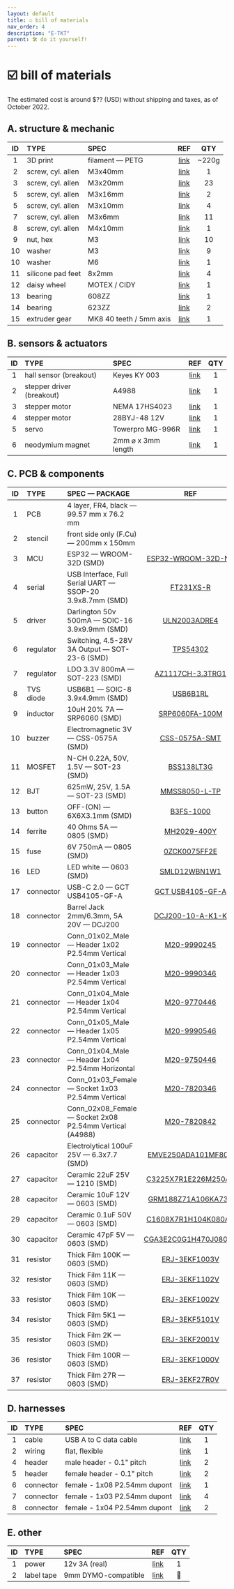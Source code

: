 ```yaml
---
layout: default
title: ☑️ bill of materials
nav_order: 4
description: "E-TKT"
parent: 🛠️ do it yourself!
---
```


# ☑️ **bill of materials**

The estimated cost is around $?? (USD) without shipping and taxes, as of October 2022.


## A. structure & mechanic 

| ID | TYPE | SPEC | REF | QTY |
| :---: | :--- | :--- | :---: | :---: |
|  1 | 3D print | filament — PETG | [link](http://prusa3d.com/product/prusament-petg-jet-black-1kg/) | ~220g |
|  2 | screw, cyl. allen | M3x40mm | [link](http://aliexpress.com/item/2261799963738734.html) | 1 |
|  3 | screw, cyl. allen | M3x20mm | [link](http://aliexpress.com/item/2261799963738734.html) | 23 |
|  5 | screw, cyl. allen | M3x16mm | [link](http://aliexpress.com/item/2261799963738734.html) | 2 |
|  5 | screw, cyl. allen | M3x10mm | [link](http://aliexpress.com/item/2261799963738734.html) | 4 |
|  7 | screw, cyl. allen | M3x6mm | [link](http://aliexpress.com/item/2261799963738734.html) | 11 | 
|  8 | screw, cyl. allen | M4x10mm | [link](http://aliexpress.com/item/2261799963738734.html) | 1 | 
|  9 | nut, hex | M3 | [link](http://aliexpress.com/item/1005001966426139.html) | 10 | 
| 10 | washer | M3 | [link](http://aliexpress.com/item/3256801295230574.html) | 9 | 
| 10 | washer | M6 | [link](http://aliexpress.com/item/3256801295230574.html) | 1 | 
| 11 | silicone pad feet | 8x2mm | [link](http://aliexpress.com/item/2251832637568894.html) | 4 | 
| 12 | daisy wheel | MOTEX / CIDY |  [link](https://www.aliexpress.com/item/1005004489017299.html) | 1 | 
| 13 | bearing | 608ZZ | [link](http://aliexpress.com/item/1005001813219171.html) | 1 | 
| 14 | bearing | 623ZZ | [link](http://aliexpress.com/item/1005001813219171.html) | 2 | 
| 15 | extruder gear | MK8 40 teeth / 5mm axis | [link](http://aliexpress.com/item/2255800252771556.html) | 1 |

 
## B. sensors & actuators

| ID | TYPE | SPEC | REF | QTY |
| :---: | :--- | :--- | :---: | :---: |
| 1 | hall sensor (breakout) | Keyes KY 003 | [link](http://aliexpress.com/item/2251832475321023.html) | 1 | 
| 2 | stepper driver (breakout) | A4988 | [link](http://aliexpress.com/item/3256801435362018.html) | 1 |
| 3 | stepper motor | NEMA 17HS4023 | [link](http://aliexpress.com/item/2251832620474591.html) | 1 |
| 4 | stepper motor | 28BYJ-48 12V | [link](https://www.aliexpress.com/item/1005003708064424.html) | 1 | 
| 5 | servo | Towerpro MG-996R | [link](http://aliexpress.com/item/2251832857187114.html) | 1 | 
| 6 | neodymium magnet | 2mm ⌀ x 3mm length | [link](http://aliexpress.com/item/3256803632497346.html) | 1 |


## C. PCB & components

| ID | TYPE | SPEC — PACKAGE | REF | QTY |
| :---: | :--- | :--- | :---: | :---: |
|  1 | PCB | 4 layer, FR4, black — 99.57 mm x 76.2 mm | | 1 |
|  2 | stencil | front side only (F.Cu) — 200mm x 150mm | | 1 |
|  3 | MCU | ESP32 — WROOM-32D (SMD) | [ESP32-WROOM-32D-N4](https://www.findchips.com/search/ESP32-WROOM-32D-N4) | 1 |
|  4 | serial | USB Interface, Full Serial UART — SSOP-20 3.9x8.7mm (SMD) | [FT231XS-R](https://www.findchips.com/search/FT231XS-R) | 1 |
|  5 | driver | Darlington 50v 500mA — SOIC-16 3.9x9.9mm (SMD) | [ULN2003ADRE4](https://www.findchips.com/search/ULN2003ADRE4) | 1 |
|  6 | regulator | Switching, 4.5-28V 3A Output — SOT-23-6 (SMD) | [TPS54302](https://www.findchips.com/search/TPS54302) | 1 |
|  7 | regulator | LDO 3.3V 800mA — SOT-223 (SMD) | [AZ1117CH-3.3TRG1](https://www.findchips.com/search/AZ1117CH-3.3TRG1) | 1 |
|  8 | TVS diode | USB6B1 — SOIC-8 3.9x4.9mm (SMD) | [USB6B1RL](https://www.findchips.com/search/USB6B1RL) | 1 |
|  9 | inductor | 10uH 20% 7A — SRP6060 (SMD) | [SRP6060FA-100M](https://www.findchips.com/search/SRP6060FA-100M) | 1 |
| 10 | buzzer | Electromagnetic 3V — CSS-0575A (SMD) | [CSS-0575A-SMT](https://www.findchips.com/search/CSS-0575A-SMT) | 1 |
| 11 | MOSFET | N-CH 0.22A, 50V, 1.5V — SOT-23 (SMD) | [BSS138LT3G](https://www.findchips.com/search/BSS138LT3G) | 2 |
| 12 | BJT | 625mW, 25V, 1.5A — SOT-23 (SMD) | [MMSS8050-L-TP](https://www.findchips.com/search/MMSS8050-L-TP) | 2 |
| 13 | button | OFF-(ON) — 6X6X3.1mm (SMD) | [B3FS-1000](https://www.findchips.com/search/B3FS-1000) | 3 |
| 14 | ferrite | 40 Ohms 5A — 0805 (SMD) | [MH2029-400Y](https://www.findchips.com/search/MH2029-400Y) | 1 |
| 15 | fuse | 6V 750mA — 0805 (SMD) | [0ZCK0075FF2E](https://www.findchips.com/search/0ZCK0075FF2E) | 1 |
| 16 | LED | LED white — 0603 (SMD) | [SMLD12WBN1W1](https://www.findchips.com/search/SMLD12WBN1W1) | 12 |
| 17 | connector | USB-C 2.0 — GCT USB4105-GF-A | [GCT USB4105-GF-A](https://www.findchips.com/search/USB4105-GF-A) | 1 |
| 18 | connector | Barrel Jack 2mm/6.3mm, 5A 20V — DCJ200 | [DCJ200-10-A-K1-K](https://www.findchips.com/search/DCJ200-10-A-K1-K) | 1 |
| 19 | connector | Conn_01x02_Male — Header 1x02 P2.54mm Vertical | [M20-9990245](https://www.findchips.com/search/M20-9990245) | 2 |
| 20 | connector | Conn_01x03_Male — Header 1x03 P2.54mm Vertical | [M20-9990346](https://www.findchips.com/search/M20-9990346) | 1 |
| 21 | connector | Conn_01x04_Male — Header 1x04 P2.54mm Vertical | [M20-9770446](https://www.findchips.com/search/M20-9770446) | 1 |
| 22 | connector | Conn_01x05_Male — Header 1x05 P2.54mm Vertical | [M20-9990546](https://www.findchips.com/search/M20-9990546) | 1 |
| 23 | connector | Conn_01x04_Male — Header 1x04 P2.54mm Horizontal | [M20-9750446](https://www.findchips.com/search/M20-9750446) | 1 |
| 24 | connector | Conn_01x03_Female — Socket 1x03 P2.54mm Vertical | [M20-7820346](https://www.findchips.com/search/M20-7820346) | 1 |
| 25 | connector | Conn_02x08_Female — Socket 2x08 P2.54mm Vertical (A4988) | [M20-7820842](https://www.findchips.com/search/M20-7820842) | 2 |
| 26 | capacitor | Electrolytical 100uF 25V — 6.3x7.7 (SMD) | [EMVE250ADA101MF80G](https://www.findchips.com/search/EMVE250ADA101MF80G) | 1 |
| 27 | capacitor | Ceramic 22uF 25V — 1210 (SMD) | [C3225X7R1E226M250AB](https://www.findchips.com/search/C3225X7R1E226M250AB) | 8 |
| 28 | capacitor | Ceramic 10uF 12V — 0603 (SMD) | [GRM188Z71A106KA73D](https://www.findchips.com/search/GRM188Z71A106KA73D) | 6 |
| 29 | capacitor | Ceramic 0.1uF 50V — 0603 (SMD) | [C1608X7R1H104K080AA](https://www.findchips.com/search/C1608X7R1H104K080AA) | 6 |
| 30 | capacitor | Ceramic 47pF 5V — 0603 (SMD) | [CGA3E2C0G1H470J080AA](https://www.findchips.com/search/CGA3E2C0G1H470J080AA) | 3 |
| 31 | resistor | Thick Film 100K — 0603 (SMD) | [ERJ-3EKF1003V](https://www.findchips.com/search/ERJ-3EKF1003V) | 1 |
| 32 | resistor | Thick Film 11K — 0603 (SMD) | [ERJ-3EKF1102V](https://www.findchips.com/search/ERJ-3EKF1102V) | 1 |
| 33 | resistor | Thick Film 10K — 0603 (SMD) | [ERJ-3EKF1002V](https://www.findchips.com/search/ERJ-3EKF1002V) | 9 |
| 34 | resistor | Thick Film 5K1 — 0603 (SMD) | [ERJ-3EKF5101V](https://www.findchips.com/search/ERJ-3EKF5101V) | 7 |
| 35 | resistor | Thick Film 2K — 0603 (SMD) | [ERJ-3EKF2001V](https://www.findchips.com/search/ERJ-3EKF2001V) | 1 |
| 36 | resistor | Thick Film 100R — 0603 (SMD) | [ERJ-3EKF1000V](https://www.findchips.com/search/ERJ-3EKF1000V) | 6 |
| 37 | resistor | Thick Film 27R — 0603 (SMD) | [ERJ-3EKF27R0V](https://www.findchips.com/search/ERJ-3EKF27R0V) | 4 |
		

## D. harnesses

| ID | TYPE | SPEC | REF | QTY |
| :---: | :--- | :--- | :---: | :---: |
| 1 | cable | USB A to C data cable | [link]() | 1 |
| 2 | wiring | flat, flexible | [link](http://aliexpress.com/item/2251832639497810.html) | 1 |
| 4 | header | male header - 0.1" pitch | [link](http://aliexpress.com/item/2251832538163556.html) | 2 |
| 5 | header | female header - 0.1" pitch | [link](http://aliexpress.com/item/2251832538163556.html) | 2 |
| 6 | connector | female - 1x08 P2.54mm dupont | [link](http://aliexpress.com/item/3256802073547679.html) | 1 |
| 7 | connector | female - 1x03 P2.54mm dupont | [link](http://aliexpress.com/item/3256802073547679.html) | 4 |
| 8 | connector | female - 1x04 P2.54mm dupont | [link](http://aliexpress.com/item/3256802073547679.html) | 2 |


## E. other

| ID | TYPE | SPEC | REF | QTY |
| :---: | :--- | :--- | :---: | :---: |
| 1 | power | 12v 3A (real) | [link]() | 1 |
| 2 | label tape | 9mm DYMO-compatible | [link](http://aliexpress.com/item/1005001525284316.html) | 🦝 |
